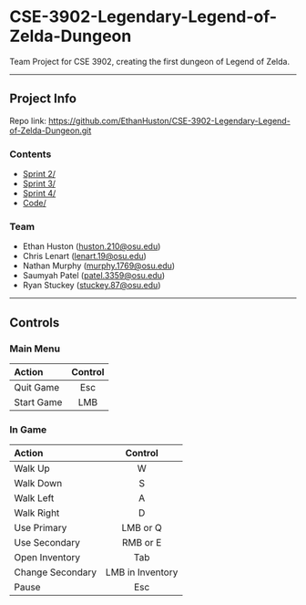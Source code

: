 # CSE-3902-Legendary-Legend-of-Zelda-Dungeon
Team Project for CSE 3902, creating the first dungeon of Legend of Zelda.

---
## Project Info

Repo link: https://github.com/EthanHuston/CSE-3902-Legendary-Legend-of-Zelda-Dungeon.git

### Contents
- [Sprint 2/](docs/sprint2)
- [Sprint 3/](docs/sprint3)
- [Sprint 4/](docs/sprint4)
- [Code/](LegendOfZelda)

### Team
- Ethan Huston (huston.210@osu.edu)
- Chris Lenart (lenart.19@osu.edu)
- Nathan Murphy (murphy.1769@osu.edu)
- Saumyah Patel (patel.3359@osu.edu)
- Ryan Stuckey (stuckey.87@osu.edu)

---
## Controls
### Main Menu
|Action | Control |
|:-|:-:|
|Quit Game | Esc |
|Start Game | LMB |

### In Game
|Action |Control   |
|:-|:-:|
|Walk Up | W |
|Walk Down | S |
|Walk Left | A |
|Walk Right | D |
|Use Primary | LMB or Q |
|Use Secondary | RMB or E |
|Open Inventory | Tab |
|Change Secondary | LMB in Inventory |
|Pause | Esc |
